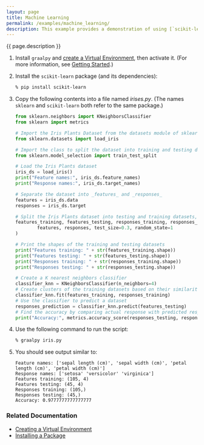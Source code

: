 ```yaml
---
layout: page
title: Machine Learning
permalink: /examples/machine_learning/
description: This example provides a demonstration of using [`scikit-learn`](https://scikit-learn.org/stable/) (a free machine learning library for Python) to model a dataset of Iris plants.
---
```

{{ page.description }}

1. Install `graalpy` and [create a Virtual Environment](/guides/creating_a_virtual_environment/), then activate it. 
(For more information, see [Getting Started](/getting_started/).)

2. Install the `scikit-learn` package (and its dependencies):

    ```bash
    % pip install scikit-learn
    ```

3. Copy the following contents into a file named _irises.py_.
(The names `sklearn` and `scikit-learn` both refer to the same package.)

    ```python
    from sklearn.neighbors import KNeighborsClassifier
    from sklearn import metrics
    
    # Import the Iris Plants Dataset from the datasets module of sklearn
    from sklearn.datasets import load_iris
    
    # Import the class to split the dataset into training and testing datasets
    from sklearn.model_selection import train_test_split
    
    # Load the Iris Plants dataset
    iris_ds = load_iris()
    print("Feature names:", iris_ds.feature_names)
    print("Response names:", iris_ds.target_names)
    
    # Separate the dataset into _features_ and _responses_
    features = iris_ds.data
    responses = iris_ds.target
    
    # Split the Iris Plants dataset into testing and training datasets, split 30:70
    features_training, features_testing, responses_training, responses_testing = train_test_split(
            features, responses, test_size=0.3, random_state=1
    )
    
    # Print the shapes of the training and testing datasets
    print("Features training: " + str(features_training.shape))
    print("Features testing: " + str(features_testing.shape))
    print("Responses training: " + str(responses_training.shape))
    print("Responses testing: " + str(responses_testing.shape))
    
    # Create a K nearest neighbors classifier
    classifier_knn = KNeighborsClassifier(n_neighbors=4)
    # Create clusters of the training datasets based on their similarities
    classifier_knn.fit(features_training, responses_training)
    # Use the classifier to predict a dataset
    responses_prediction = classifier_knn.predict(features_testing)
    # Find the accuracy by comparing actual response with predicted response
    print("Accuracy:", metrics.accuracy_score(responses_testing, responses_prediction))
    ```

4. Use the following command to run the script:

    ```bash
    % graalpy iris.py
    ```

5. You should see output similar to:

    ```
    Feature names: ['sepal length (cm)', 'sepal width (cm)', 'petal length (cm)', 'petal width (cm)']
    Response names: ['setosa' 'versicolor' 'virginica']
    Features training: (105, 4)
    Features testing: (45, 4)
    Responses training: (105,)
    Responses testing: (45,)
    Accuracy: 0.9777777777777777
    ```

### Related Documentation
* [Creating a Virtual Environment](/guides/creating_a_virtual_environment/)
* [Installing a Package](/guides/installing_a_package/)